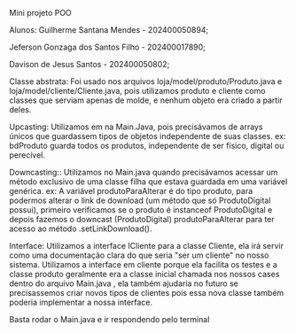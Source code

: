 Mini projeto POO

Alunos:
Guilherme Santana Mendes - 202400050894;

Jeferson Gonzaga dos Santos Filho - 202400017890;

Davison de Jesus Santos - 202400050802;


Classe abstrata: Foi usado nos arquivos loja/model/produto/Produto.java e loja/model/cliente/Cliente.java, pois utilizamos produto e cliente como classes que serviam apenas de molde, e nenhum objeto era criado a partir deles.

Upcasting: Utilizamos em na Main.Java, pois precisávamos de arrays únicos que guardassem tipos de objetos independente de suas classes. 
ex: bdProduto guarda todos os produtos, independente de ser físico, digital ou perecível.

Downcasting:: Utilizamos no Main.java quando precisávamos acessar um método  exclusivo de uma classe filha que estava guardada em uma variável genérica.
ex: A variável produtoParaAlterar é do tipo produto, para podermos alterar o link de download (um método que só ProdutoDigital possui), primeiro verificamos se o produto é instanceof ProdutoDigital e depois fazemos o downcast (ProdutoDigital) produtoParaAlterar para ter acesso ao método .setLinkDownload().

Interface: Utilizamos a interface ICliente para a classe Cliente, ela irá servir como uma documentação clara do que seria "ser um cliente" no nosso sistema. Utilizamos a interface em cliente porque ela facilita os testes e a classe produto geralmente era a classe inicial chamada nos nossos cases dentro do arquivo Main.java , ela também ajudaria no futuro se precisassemos criar novos tipos de clientes pois essa nova classe também poderia implementar a nossa interface.

Basta rodar o Main.java e ir respondendo pelo terminal 
